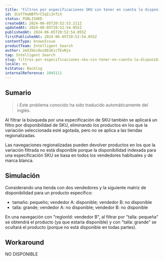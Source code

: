 ```yaml
---
title: 'Filtros por especificaciones SKU sin tener en cuenta la disponibilidad regionalizada'
id: 3CeTfHaNBfhrC5qIi3nTLh
status: PUBLISHED
createdAt: 2024-06-05T20:52:53.211Z
updatedAt: 2024-06-05T20:52:54.055Z
publishedAt: 2024-06-05T20:52:54.055Z
firstPublishedAt: 2024-06-05T20:52:54.055Z
contentType: knownIssue
productTeam: Intelligent Search
author: 2mXZkbi0oi061KicTExNjo
tag: Intelligent Search
slug: filtros-por-especificaciones-sku-sin-tener-en-cuenta-la-disponibilidad-regionalizada
locale: es
kiStatus: Backlog
internalReference: 1045111
---
```


## Sumario

>ℹ️ Este problema conocido ha sido traducido automáticamente del inglés.


Al filtrar la búsqueda por una especificación de SKU también se aplicará un filtro por disponibilidad de SKU, eliminando los productos en los que la variación seleccionada esté agotada, pero no se aplica a las tiendas regionalizadas.

Las navegaciones regionalizadas pueden devolver productos en los que la variación filtrada no está disponible porque la disponibilidad indexada para una especificación SKU se basa en todos los vendedores habituales y de marca blanca.


##

## Simulación


Considerando una tienda con dos vendedores y la siguiente matriz de disponibilidad para un producto específico:

- tamaño: pequeño; vendedor A: disponible; vendedor B: no disponible
- talla: grande; vendedor A: no disponible; vendedor B: no disponible

En una navegación con "regionId: vendedor B", al filtrar por "talla: pequeña" se obtendrá el producto (ya que estaría disponible) y con "talla: grande" se ocultará el producto (porque no está disponible en todas partes).


##

## Workaround


NO DISPONIBLE




